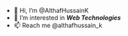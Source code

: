 - 👋 Hi, I’m @AlthafHussainK
- 👀 I’m interested in **_Web Technologies_**
- 📫 Reach me @althafhussain_k

<!---
AlthafHussainK/AlthafHussainK is a ✨ special ✨ repository because its `README.md` (this file) appears on your GitHub profile.
You can click the Preview link to take a look at your changes.
- 💞️ I’m looking to collaborate on ...
--->
